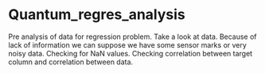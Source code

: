 # Quantum_regres_analysis
Pre analysis of data for regression problem.
Take a look at data. Because of lack of information we can suppose we have some sensor marks or very noisy data.
Checking for NaN values.
Checking correlation between target column and correlation between data.

